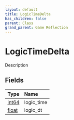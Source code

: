 ```yaml
---
layout: default
title: LogicTimeDelta
has_children: false
parent: Class
grand_parent: Game Reflection
---
```

# LogicTimeDelta
Description 

## Fields

| Type | Name |
|:-------------|:--------------|
| [int64](/docs/game-reflection/components/int64) | logic_time |
| [float](/docs/game-reflection/components/float) | logic_dt |

